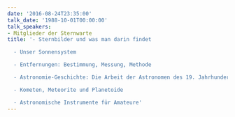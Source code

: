 ```yaml
---
date: '2016-08-24T23:35:00'
talk_date: '1988-10-01T00:00:00'
talk_speakers:
- Mitglieder der Sternwarte
title: '- Sternbilder und was man darin findet

  - Unser Sonnensystem

  - Entfernungen: Bestimmung, Messung, Methode

  - Astronomie-Geschichte: Die Arbeit der Astronomen des 19. Jahrhunderts

  - Kometen, Meteorite und Planetoide

  - Astronomische Instrumente für Amateure'
---
```


